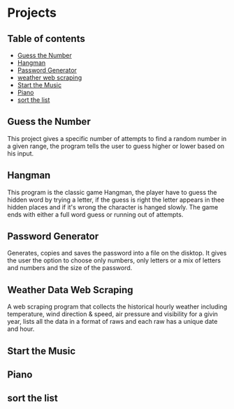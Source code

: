 # Projects
## Table of contents
* [Guess the Number](#guess-the-number)
* [Hangman](#hangman)
* [Password Generator](#password-generator)
* [weather web scraping](#weather_web_scraping)
* [Start the Music](#start-the-music)
* [Piano](#piano)
* [sort the list](#sort-the-list)

## Guess the Number
This project gives a specific number of attempts to find a random number in a given range, the program tells the user to guess higher or lower based on his input.
	
## Hangman
This program is the classic game Hangman, the player have to guess the hidden word by trying a letter, if the guess is right the letter appears in thee hidden places and if it's wrong the character is hanged slowly.
The game ends with either a full word guess or running out of attempts.
	
## Password Generator
Generates, copies and saves the password into a file on the disktop.
It gives the user the option to choose only numbers, only letters or a mix of letters and numbers and the size of the password.

## Weather Data Web Scraping
A web scraping program that collects the historical hourly weather including temperature, wind direction & speed, air pressure and visibility for a givin year, lists all the data in a format of raws and each raw has a unique date and hour.

## Start the Music
## Piano
## sort the list
